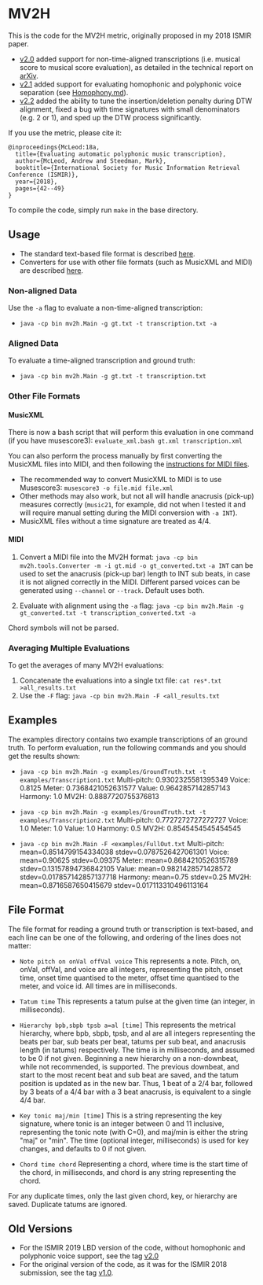 # MV2H

This is the code for the MV2H metric, originally proposed in my 2018 ISMIR paper.

- [v2.0](https://github.com/apmcleod/MV2H/releases/tag/v2.0) added support for non-time-aligned transcriptions (i.e. musical score to musical score evaluation), as detailed in the technical report on [arXiv](https://arxiv.org/abs/1906.00566).
- [v2.1](https://github.com/apmcleod/MV2H/releases/tag/v2.1) added support for evaluating homophonic and polyphonic voice separation (see [Homophony.md](https://github.com/apmcleod/MV2H/blob/master/Homophony.md)).
- [v2.2](https://github.com/apmcleod/MV2H/releases/tag/v2.2) added the ability to tune the insertion/deletion penalty during DTW alignment, fixed a bug with time signatures with small denominators (e.g. 2 or 1), and sped up the DTW process significantly.

If you use the metric, please cite it:

```
@inproceedings{McLeod:18a,
  title={Evaluating automatic polyphonic music transcription},
  author={McLeod, Andrew and Steedman, Mark},
  booktitle={International Society for Music Information Retrieval Conference (ISMIR)},
  year={2018},
  pages={42--49}
}
```

To compile the code, simply run `make` in the base directory.

## Usage
* The standard text-based file format is described [here](#File-Format).
* Converters for use with other file formats (such as MusicXML and MIDI) are described [here](#Other-File-Formats).

### Non-aligned Data
Use the `-a` flag to evaluate a non-time-aligned transcription:
* `java -cp bin mv2h.Main -g gt.txt -t transcription.txt -a`

### Aligned Data
To evaluate a time-aligned transcription and ground truth:
* `java -cp bin mv2h.Main -g gt.txt -t transcription.txt`

### Other File Formats
#### MusicXML
There is now a bash script that will perform this evaluation in one command (if you have musescore3): `evaluate_xml.bash gt.xml transcription.xml`

You can also perform the process manually by first converting the MusicXML files into MIDI, and then following the [instructions for MIDI files](#MIDI).
 - The recommended way to convert MusicXML to MIDI is to use Musescore3:
`musescore3 -o file.mid file.xml`
 - Other methods may also work, but not all will handle anacrusis (pick-up) measures correctly (`music21`, for example, did not when I tested it and will require manual setting during the MIDI conversion with `-a INT`).
 - MusicXML files without a time signature are treated as 4/4.

#### MIDI
1. Convert a MIDI file into the MV2H format:
`java -cp bin mv2h.tools.Converter -m -i gt.mid -o gt_converted.txt`
`-a INT` can be used to set the anacrusis (pick-up bar) length to INT sub beats, in case it is not aligned correctly in the MIDI.
Different parsed voices can be generated using `--channel` or `--track`. Default uses both.

2. Evaluate with alignment using the `-a` flag:
`java -cp bin mv2h.Main -g gt_converted.txt -t transcription_converted.txt -a`

Chord symbols will not be parsed.

### Averaging Multiple Evaluations
To get the averages of many MV2H evaluations:
1. Concatenate the evaluations into a single txt file: `cat res*.txt >all_results.txt`
2. Use the `-F` flag: `java -cp bin mv2h.Main -F <all_results.txt`


## Examples
The examples directory contains two example transcriptions of an ground truth. To perform evaluation, run the following commands and you should get the results shown:

 * `java -cp bin mv2h.Main -g examples/GroundTruth.txt -t examples/Transcription1.txt`
Multi-pitch: 0.9302325581395349
Voice: 0.8125
Meter: 0.7368421052631577
Value: 0.9642857142857143
Harmony: 1.0
MV2H: 0.8887720755376813

 * `java -cp bin mv2h.Main -g examples/GroundTruth.txt -t examples/Transcription2.txt`
Multi-pitch: 0.7727272727272727
Voice: 1.0
Meter: 1.0
Value: 1.0
Harmony: 0.5
MV2H: 0.8545454545454545

 * `java -cp bin mv2h.Main -F <examples/FullOut.txt`
Multi-pitch: mean=0.8514799154334038 stdev=0.0787526427061301
Voice: mean=0.90625 stdev=0.09375
Meter: mean=0.8684210526315789 stdev=0.13157894736842105
Value: mean=0.9821428571428572 stdev=0.017857142857137718
Harmony: mean=0.75 stdev=0.25
MV2H: mean=0.8716587650415679 stdev=0.017113310496113164


## File Format
The file format for reading a ground truth or transcription is text-based, and each line can be one of the following, and ordering of the lines does not matter:

 * `Note pitch on onVal offVal voice`
This represents a note. Pitch, on, onVal, offVal, and voice are all integers, representing the pitch, onset time, onset time quantised to the meter, offset time quantised to the meter, and voice id. All times are in milliseconds.

 * `Tatum time`
This represents a tatum pulse at the given time (an integer, in milliseconds).


 * `Hierarchy bpb,sbpb tpsb a=al [time]`
This represents the metrical hierarchy, where bpb, sbpb, tpsb, and al are all integers representing the beats per bar, sub beats per beat, tatums per sub beat, and anacrusis length (in tatums) respectively. The time is in milliseconds, and assumed to be 0 if not given.
Beginning a new hierarchy on a non-downbeat, while not recommended, is supported. The previous downbeat, and start to the most recent beat and sub beat are saved, and the tatum position is updated as in the new bar. Thus, 1 beat of a 2/4 bar, followed by 3 beats of a 4/4 bar with a 3 beat anacrusis, is equivalent to a single 4/4 bar.

 * `Key tonic maj/min [time]`
This is a string representing the key signature, where tonic is an integer between 0 and 11 inclusive, representing the tonic note (with C=0), and maj/min is either the string "maj" or "min". The time (optional integer, milliseconds) is used for key changes, and defaults to 0 if not given.

 * `Chord time chord`
Representing a chord, where time is the start time of the chord, in milliseconds, and chord is any string representing the chord.

For any duplicate times, only the last given chord, key, or hierarchy are saved. Duplicate tatums are ignored.


## Old Versions
- For the ISMIR 2019 LBD version of the code, without homophonic and polyphonic voice support, see the tag [v2.0](https://github.com/apmcleod/MV2H/releases/tag/v2.0)
- For the original version of the code, as it was for the ISMIR 2018 submission, see the tag [v1.0](https://github.com/apmcleod/MV2H/releases/tag/v1.0).
